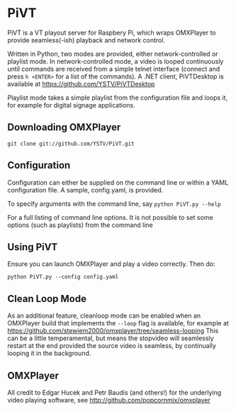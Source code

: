 PiVT
=========

PiVT is a VT playout server for Raspbery Pi, which wraps OMXPlayer to provide
seamless(-ish) playback and network control.

Written in Python, two modes are provided, either network-controlled or playlist
mode. In network-controlled mode, a video is looped continuously until commands
are received from a simple telnet interface (connect and press `h <ENTER>` for
a list of the commands). A .NET client, PiVTDesktop is available at
https://github.com/YSTV/PiVTDesktop

Playlist mode takes a simple playlist from the configuration file and loops it,
for example for digital signage applications.

Downloading OMXPlayer
---------------------

    git clone git://github.com/YSTV/PiVT.git

Configuration
-----------------
Configuration can either be supplied on the command line or within a YAML
configuration file. A sample, config.yaml, is provided.

To specify arguments with the command line, say `python PiVT.py --help`

For a full listing of command line options. It is not possible to set some
options (such as playlists) from the command line

Using PiVT
---------------
Ensure you can launch OMXPlayer and play a video correctly. Then do:

    python PiVT.py --config config.yaml

Clean Loop Mode
---------------
As an additional feature, cleanloop mode can be enabled when an OMXPlayer
build that implements the `--loop` flag is available, for example at
https://github.com/stewiem2000/omxplayer/tree/seamless-looping
This can be a little temperamental, but means the stopvideo will seamlessly
restart at the end provided the source video is seamless, by continually
looping it in the background.

OMXPlayer
---------------
All credit to Edgar Hucek and Petr Baudis (and others!) for the underlying video playing
software, see http://github.com/popcornmix/omxplayer
